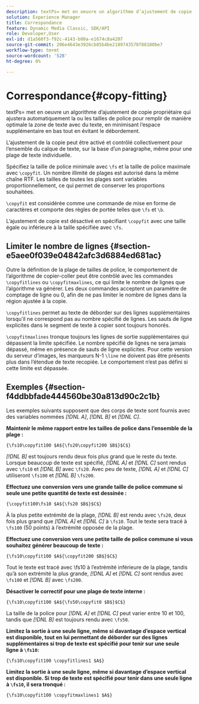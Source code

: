 ```yaml
---
description: textPs= met en oeuvre un algorithme d’ajustement de copie propriétaire qui ajustera automatiquement la ou les tailles de police pour remplir de manière optimale la zone de texte avec du texte, en minimisant l’espace supplémentaire en bas tout en évitant le débordement.
solution: Experience Manager
title: Correspondance
feature: Dynamic Media Classic, SDK/API
role: Developer,User
exl-id: d1a560f3-f92c-4143-b80a-e1674c8a4207
source-git-commit: 206e4643e3926cb85b4be2189743578f88180be7
workflow-type: tm+mt
source-wordcount: '528'
ht-degree: 0%

---
```


# Correspondance{#copy-fitting}

textPs= met en oeuvre un algorithme d’ajustement de copie propriétaire qui ajustera automatiquement la ou les tailles de police pour remplir de manière optimale la zone de texte avec du texte, en minimisant l’espace supplémentaire en bas tout en évitant le débordement.

L’ajustement de la copie peut être activé et contrôlé collectivement pour l’ensemble du calque de texte, sur la base d’un paragraphe, même pour une plage de texte individuelle.

Spécifiez la taille de police minimale avec `\fs` et la taille de police maximale avec `\copyfit`. Un nombre illimité de plages est autorisé dans la même chaîne RTF. Les tailles de toutes les plages sont variables proportionnellement, ce qui permet de conserver les proportions souhaitées.

`\copyfit` est considérée comme une commande de mise en forme de caractères et comporte des règles de portée telles que  `\fs` et  `\b`.

L’ajustement de copie est désactivé en spécifiant `\copyfit` avec une taille égale ou inférieure à la taille spécifiée avec `\fs`.

## Limiter le nombre de lignes {#section-e5aee0f039e04842afc3d6884ed681ac}

Outre la définition de la plage de tailles de police, le comportement de l’algorithme de copier-coller peut être contrôlé avec les commandes `\copyfitlines` ou `\copyfitmaxlines`, ce qui limite le nombre de lignes que l’algorithme va générer. Les deux commandes acceptent un paramètre de comptage de ligne ou 0, afin de ne pas limiter le nombre de lignes dans la région ajustée à la copie.

`\copyfitlines` permet au texte de déborder sur des lignes supplémentaires lorsqu’il ne correspond pas au nombre spécifié de lignes. Les sauts de ligne explicites dans le segment de texte à copier sont toujours honorés.

`\copyfitmaxlines` tronque toujours les lignes de sortie supplémentaires qui dépassent la limite spécifiée. Le nombre spécifié de lignes ne sera jamais dépassé, même en présence de sauts de ligne explicites. Pour cette version du serveur d’images, les marqueurs N-1 `\line` ne doivent pas être présents plus dans l’étendue de texte recopiée. Le comportement n’est pas défini si cette limite est dépassée.

## Exemples {#section-f4ddbbfade444560be30a813d90c2c1b}

Les exemples suivants supposent que des corps de texte sont fournis avec des variables nommées *[!DNL $A$]*, *[!DNL $B$]* et *[!DNL $C$]*.

**Maintenir le même rapport entre les tailles de police dans l’ensemble de la plage :**

`{\fs10\copyfit100 $A${\fs20\copyfit200 $B$}$C$}`

*[!DNL $B$]* est toujours rendu deux fois plus grand que le reste du texte. Lorsque beaucoup de texte est spécifié, *[!DNL $A$]* et *[!DNL $C$]* sont rendus avec `\fs10` et *[!DNL $B$]* avec `\fs20`. Avec peu de texte, *[!DNL $A$]* et *[!DNL $C$]* utiliseront `\fs100` et *[!DNL $B$]* `\fs200`.

**Effectuez une conversion vers une grande taille de police commune si seule une petite quantité de texte est dessinée :**

`{\copyfit100\fs10 $A${\fs20 $B$}$C$}`

À la plus petite extrémité de la plage, *[!DNL $B$]* est rendu avec `\fs20`, deux fois plus grand que *[!DNL $A$]* et *[!DNL $C$]* à `\fs10`. Tout le texte sera tracé à `\fs100` (50 points) à l’extrémité opposée de la plage.

**Effectuez une conversion vers une petite taille de police commune si vous souhaitez générer beaucoup de texte :**

`{\fs10\copyfit100 $A${\copyfit200 $B$}$C$}`

Tout le texte est tracé avec \fs10 à l’extrémité inférieure de la plage, tandis qu’à son extrémité la plus grande, *[!DNL $A$]* et *[!DNL $C$]* sont rendus avec `\fs100` et *[!DNL $B$]* avec `\fs200`.

**Désactiver le correctif pour une plage de texte interne :**

`{\fs10\copyfit100 $A${\fs50\copyfit0 $B$}$C$}`

La taille de la police pour *[!DNL $A$]* et *[!DNL $C$]* peut varier entre 10 et 100, tandis que *[!DNL $B$]* est toujours rendu avec `\fs50`.

**Limitez la sortie à une seule ligne, même si davantage d’espace vertical est disponible, tout en lui permettant de déborder sur des lignes supplémentaires si trop de texte est spécifié pour tenir sur une seule ligne à  `\fs10`:**

`{\fs10\copyfit100 \copyfitlines1 $A$}`

**Limitez la sortie à une seule ligne, même si davantage d’espace vertical est disponible. Si trop de texte est spécifié pour tenir dans une seule ligne à `\fs10`, il sera tronqué :**

`{\fs10\copyfit100 \copyfitmaxlines1 $A$}`
